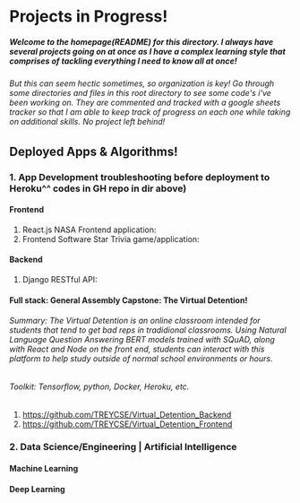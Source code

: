 # Projects in Progress!
##### Welcome to the homepage(README) for this directory. I always have several projects going on at once as I have a complex learning style that comprises of tackling everything I need to know all at once!
###### But this can seem hectic sometimes, so organization is key! Go through some directories and files in this root directory to see some code's i've been working on. They are commented and tracked with a google sheets tracker so that I am able to keep track of progress on each one while taking on additional skills. No project left behind!

## Deployed Apps & Algorithms!
### 1. App Development troubleshooting before deployment to Heroku^^ codes in GH repo in dir above)
#### Frontend
1. React.js NASA Frontend application:
2. Frontend Software Star Trivia game/application:

#### Backend
1. Django RESTful API:

#### Full stack: General Assembly Capstone: The Virtual Detention!
###### Summary: The Virtual Detention is an online classroom intended for students that tend to get bad reps in tradidional classrooms. Using Natural Language Question Answering BERT models trained with SQuAD, along with React and Node on the front end, students can interact with this platform to help study outside of normal school environments or hours.

###### Toolkit: Tensorflow, python, Docker, Heroku, etc.
1. https://github.com/TREYCSE/Virtual_Detention_Backend
2. https://github.com/TREYCSE/Virtual_Detention_Frontend

### 2. Data Science/Engineering | Artificial Intelligence

#### Machine Learning
#### Deep Learning

